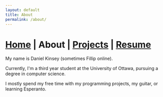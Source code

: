```yaml
---
layout: default
title: About
permalink: /about/
---
```

# [Home](index.markdown) | About | [Projects](projects.markdown) | [Resume](resume.markdown)
My name is Daniel Kinsey (sometimes Fillip online). 

Currently, I'm a third year student at the University of Ottawa, pursuing a degree in computer science.

I mostly spend my free time with my programming projects, my guitar, or learning Esperanto.